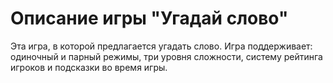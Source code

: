 # Описание игры "Угадай слово"
Эта игра, в которой предлагается угадать слово. Игра поддерживает: одиночный и парный режимы, три уровня сложности, систему рейтинга игроков и подсказки во время игры.
